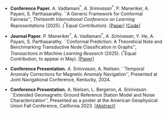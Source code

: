 - **Conference Paper.** A. Vadlamani$^*$, *A. Srinivasan*$^*$, P. Maneriker, A. Payani, S. Parthasarathy. ``A Generic Framework for Conformal Fairness'',  *Thirteenth International Conference on Learning Representations* (2025). ($^*$Equal Contribution). [[Paper]](https://openreview.net/pdf?id=xiQNfYl33p)
[[Code]](https://github.com/AdityaVadlamani/conformal-fairness)

- **Journal Paper.** P. Maneriker$^*$, A. Vadlamani$^*$, *A. Srinivasan*, Y. He, A. Payani, S. Parthasarathy. ``Conformal Prediction: A Theoretical Note and Benchmarking Transductive Node Classification in Graphs'', *Transactions in Machine Learning Research* (2025). ($^*$Equal Contribution, to appear in May). [[Paper]](https://openreview.net/forum?id=Ed1DBB3sBQ)

- **Conference Presentation.** *A. Srinivasan*, A. Nielsen. ``Temporal Anomaly Corrections for Magnetic Anomaly Navigation'', Presented at Joint Navigational Conference, Kentucky, 2024.  

- **Conference Presentation.** A. Nielsen, L. Bergeron, *A. Srinivasan*. ``Extended Geomagnetic Ground Reference Station Model and Noise Characterization'', Presented as a poster at the American Geophysical Union Fall Conference, California 2023.  [[Abstract]](https://ui.adsabs.harvard.edu/abs/2023AGUFMGP33D..06N/abstract)


